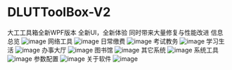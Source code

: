# DLUTToolBox-V2
大工工具箱全新WPF版本
全新UI，全新体验
同时带来大量修复与性能改进
信息总览
![image](https://user-images.githubusercontent.com/73374735/170491264-3e3f45c4-e919-4f45-aa20-687cb2218f36.png)
网络工具
![image](https://user-images.githubusercontent.com/73374735/170432253-b3e0d461-9d7f-4dc4-bb21-21e2915d3636.png)
日常缴费
![image](https://user-images.githubusercontent.com/73374735/170491288-acf693ed-5468-4ba7-aac4-44ec2627a131.png)
考试教务
![image](https://user-images.githubusercontent.com/73374735/170432209-470e9a12-595a-452c-bc57-4208437287dd.png)
学习生活
![image](https://user-images.githubusercontent.com/73374735/170432191-788070c8-1c50-427d-b2fd-82b31cd344b5.png)
办事大厅
![image](https://user-images.githubusercontent.com/73374735/170431995-0f702bdf-3653-420e-9056-d913943cb896.png)
图书馆
![image](https://user-images.githubusercontent.com/73374735/170432163-1ffb88c2-325e-414f-91c5-a21e557827e4.png)
其它系统
![image](https://user-images.githubusercontent.com/73374735/170432141-12240051-a2a2-43a6-9f4e-a2602b257c37.png)
系统工具
![image](https://user-images.githubusercontent.com/73374735/170432124-08788dab-d05e-48b6-85fa-1fc74ae05fd2.png)
参数配置
![image](https://user-images.githubusercontent.com/73374735/170432099-3ce968f0-8bb9-4509-88be-a0e54bf0c98c.png)
关于软件
![image](https://user-images.githubusercontent.com/73374735/170432042-9afb07ca-20ff-439c-8a07-16a79b1ebacc.png)
